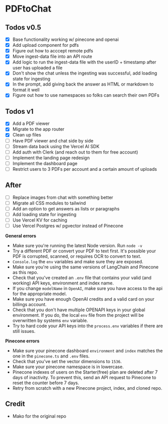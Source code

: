 # PDFtoChat

## Todos v0.5

- [x] Base functionality working w/ pinecone and openai
- [x] Add upload component for pdfs
- [x] Figure out how to acccept remote pdfs
- [x] Move ingest-data file into an API route
- [x] Add logic to run the ingest-data file with the userID + timestamp after user has uploaded a file
- [x] Don't show the chat unless the ingesting was successful, add loading state for ingesting
- [x] In the prompt, add giving back the answer as HTML or markdown to format it well
- [x] Figure out how to use namespaces so folks can search their own PDFs

## Todos v1

- [x] Add a PDF viewer
- [x] Migrate to the app router
- [x] Clean up files
- [ ] Have PDF viewer and chat side by side
- [ ] Stream data back using the Vercel AI SDK
- [ ] Add auth with Clerk (and reach out to them for free account)
- [ ] Implement the landing page redesign
- [ ] Implement the dashboard page
- [ ] Restrict users to 3 PDFs per account and a certain amount of uploads

## After

- [ ] Replace images from chat with something better
- [ ] Migrate all CSS modules to tailwind
- [ ] Add an option to get answers as lists or paragraphs
- [ ] Add loading state for ingesting
- [ ] Use Vercel KV for caching
- [ ] Use Vercel Postgres w/ pgvector instead of Pinecone

**General errors**

- Make sure you're running the latest Node version. Run `node -v`
- Try a different PDF or convert your PDF to text first. It's possible your PDF is corrupted, scanned, or requires OCR to convert to text.
- `Console.log` the `env` variables and make sure they are exposed.
- Make sure you're using the same versions of LangChain and Pinecone as this repo.
- Check that you've created an `.env` file that contains your valid (and working) API keys, environment and index name.
- If you change `modelName` in `OpenAI`, make sure you have access to the api for the appropriate model.
- Make sure you have enough OpenAI credits and a valid card on your billings account.
- Check that you don't have multiple OPENAPI keys in your global environment. If you do, the local `env` file from the project will be overwritten by systems `env` variable.
- Try to hard code your API keys into the `process.env` variables if there are still issues.

**Pinecone errors**

- Make sure your pinecone dashboard `environment` and `index` matches the one in the `pinecone.ts` and `.env` files.
- Check that you've set the vector dimensions to `1536`.
- Make sure your pinecone namespace is in lowercase.
- Pinecone indexes of users on the Starter(free) plan are deleted after 7 days of inactivity. To prevent this, send an API request to Pinecone to reset the counter before 7 days.
- Retry from scratch with a new Pinecone project, index, and cloned repo.

## Credit

- Mako for the original repo
